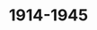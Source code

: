 ﻿---
title: "1914-1945"
permalink: periodes_472.html
layout: periode
dataInici: 1914
dataFi: 1945
sidebar: periodes
pares:
  - id: 309
    title: "Edad Contemporánea"
    dataInici: "(1776)"

fills:
  - id: 310
    title: "Primera Guerra Mundial"
    dataInici: "(1914-07-28)"
    dataFi: "(1918-11-11)"

  - id: 663
    title: "Revolución Rusa"
    dataInici: "(1917-03-08)"
    dataFi: "(917-11-08)"

  - id: 414
    title: "Guerra Civil Rusa"
    dataInici: "(1917-11-07)"
    dataFi: "(1922-10-25)"

  - id: 651
    title: "Período de entreguerras"
    dataInici: "(1918-11-11)"
    dataFi: "(1939-09-01)"

  - id: 24
    title: "Guerra civil española"
    dataInici: "(1936-07-17)"
    dataFi: "(1939-04-01)"

  - id: 347
    title: "Segunda Guerra Mundial"
    dataInici: "(1939-09-01)"
    dataFi: "(1945-09-02)"

jocsPrincipals:
jocsEscenaris:
jocsEpoca:
jocsEpocaEscenaris:
---
